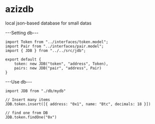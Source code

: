 # azizdb
local json-based database for small datas


---Setting db---
```
import Token from "../interfaces/token.model";
import Pair from "../interfaces/pair.model";
import { JDB } from "../../src/jdb";

export default {
    token: new JDB("token", "address", Token),
    pairs: new JDB("pair", "address", Pair)
}
```


---Use db---
```
import JDB from "./db/mydb"

// Insert many items
JDB.token.insert([{ address: "0x1", name: "Btc", decimals: 18 }])

// find one from DB
JDB.token.findOne("0x")
```
